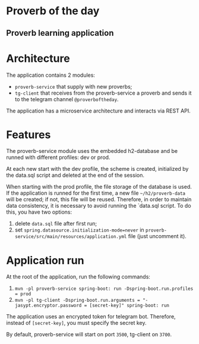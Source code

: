 # Proverb of the day

## Proverb learning application

# Architecture

The application contains 2 modules:
- `proverb-service` that supply with new proverbs;
- `tg-client` that receives from the proverb-service a proverb and sends it to the telegram channel `@proverboftheday`.

The application has a microservice architecture and interacts via REST API.

# Features

The proverb-service module uses the embedded h2-database and be runned with different profiles: dev or prod.

At each new start with the dev profile, the scheme is created, initialized by the data.sql script and deleted at the end of the session.

When starting with the prod profile, the file storage of the database is used. If the application is runned for the first time, a new file `~/h2/proverb-data` will be created; if not, this file will be reused. Therefore, in order to maintain data consistency, it is necessary to avoid running the `data.sql script. To do this, you have two options: 
1) delete `data.sql` file after first run;
2) set `spring.datasource.initialization-mode=never` in `proverb-service/src/main/resources/application.yml` file (just uncomment it).

# Application run

At the root of the application, run the following commands:
1) `mvn -pl proverb-service spring-boot: run -Dspring-boot.run.profiles = prod`
2) `mvn -pl tg-client -Dspring-boot.run.arguments = "- jasypt.encryptor.password = [secret-key]" spring-boot: run`

The application uses an encrypted token for telegram bot. Therefore, instead of `[secret-key]`, you must specify the secret key.

By default, proverb-service will start on port `3500`, tg-client on `3700`.

